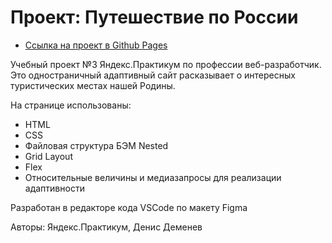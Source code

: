 # Проект: Путешествие по России

* [Ссылка на проект в Github Pages](https://denisdemenev.github.io/russian-travel/index.html)

Учебный проект №3 Яндекс.Практикум по профессии веб-разработчик.
Это одностраничный адаптивный сайт расказывает о интересных туристических
местах нашей Родины.

На странице использованы:
* HTML
* CSS
* Файловая структура БЭМ Nested
* Grid Layout
* Flex
* Относительные величины и медиазапросы для реализации адаптивности

Разработан в редакторе кода VSCode по макету Figma

Авторы: Яндекс.Практикум, Денис Деменев